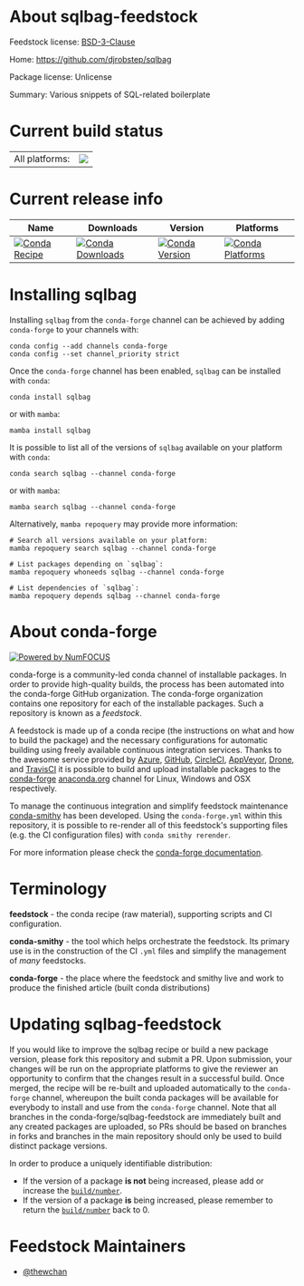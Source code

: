 About sqlbag-feedstock
======================

Feedstock license: [BSD-3-Clause](https://github.com/conda-forge/sqlbag-feedstock/blob/main/LICENSE.txt)

Home: https://github.com/djrobstep/sqlbag

Package license: Unlicense

Summary: Various snippets of SQL-related boilerplate

Current build status
====================


<table><tr><td>All platforms:</td>
    <td>
      <a href="https://dev.azure.com/conda-forge/feedstock-builds/_build/latest?definitionId=17304&branchName=main">
        <img src="https://dev.azure.com/conda-forge/feedstock-builds/_apis/build/status/sqlbag-feedstock?branchName=main">
      </a>
    </td>
  </tr>
</table>

Current release info
====================

| Name | Downloads | Version | Platforms |
| --- | --- | --- | --- |
| [![Conda Recipe](https://img.shields.io/badge/recipe-sqlbag-green.svg)](https://anaconda.org/conda-forge/sqlbag) | [![Conda Downloads](https://img.shields.io/conda/dn/conda-forge/sqlbag.svg)](https://anaconda.org/conda-forge/sqlbag) | [![Conda Version](https://img.shields.io/conda/vn/conda-forge/sqlbag.svg)](https://anaconda.org/conda-forge/sqlbag) | [![Conda Platforms](https://img.shields.io/conda/pn/conda-forge/sqlbag.svg)](https://anaconda.org/conda-forge/sqlbag) |

Installing sqlbag
=================

Installing `sqlbag` from the `conda-forge` channel can be achieved by adding `conda-forge` to your channels with:

```
conda config --add channels conda-forge
conda config --set channel_priority strict
```

Once the `conda-forge` channel has been enabled, `sqlbag` can be installed with `conda`:

```
conda install sqlbag
```

or with `mamba`:

```
mamba install sqlbag
```

It is possible to list all of the versions of `sqlbag` available on your platform with `conda`:

```
conda search sqlbag --channel conda-forge
```

or with `mamba`:

```
mamba search sqlbag --channel conda-forge
```

Alternatively, `mamba repoquery` may provide more information:

```
# Search all versions available on your platform:
mamba repoquery search sqlbag --channel conda-forge

# List packages depending on `sqlbag`:
mamba repoquery whoneeds sqlbag --channel conda-forge

# List dependencies of `sqlbag`:
mamba repoquery depends sqlbag --channel conda-forge
```


About conda-forge
=================

[![Powered by
NumFOCUS](https://img.shields.io/badge/powered%20by-NumFOCUS-orange.svg?style=flat&colorA=E1523D&colorB=007D8A)](https://numfocus.org)

conda-forge is a community-led conda channel of installable packages.
In order to provide high-quality builds, the process has been automated into the
conda-forge GitHub organization. The conda-forge organization contains one repository
for each of the installable packages. Such a repository is known as a *feedstock*.

A feedstock is made up of a conda recipe (the instructions on what and how to build
the package) and the necessary configurations for automatic building using freely
available continuous integration services. Thanks to the awesome service provided by
[Azure](https://azure.microsoft.com/en-us/services/devops/), [GitHub](https://github.com/),
[CircleCI](https://circleci.com/), [AppVeyor](https://www.appveyor.com/),
[Drone](https://cloud.drone.io/welcome), and [TravisCI](https://travis-ci.com/)
it is possible to build and upload installable packages to the
[conda-forge](https://anaconda.org/conda-forge) [anaconda.org](https://anaconda.org/)
channel for Linux, Windows and OSX respectively.

To manage the continuous integration and simplify feedstock maintenance
[conda-smithy](https://github.com/conda-forge/conda-smithy) has been developed.
Using the ``conda-forge.yml`` within this repository, it is possible to re-render all of
this feedstock's supporting files (e.g. the CI configuration files) with ``conda smithy rerender``.

For more information please check the [conda-forge documentation](https://conda-forge.org/docs/).

Terminology
===========

**feedstock** - the conda recipe (raw material), supporting scripts and CI configuration.

**conda-smithy** - the tool which helps orchestrate the feedstock.
                   Its primary use is in the construction of the CI ``.yml`` files
                   and simplify the management of *many* feedstocks.

**conda-forge** - the place where the feedstock and smithy live and work to
                  produce the finished article (built conda distributions)


Updating sqlbag-feedstock
=========================

If you would like to improve the sqlbag recipe or build a new
package version, please fork this repository and submit a PR. Upon submission,
your changes will be run on the appropriate platforms to give the reviewer an
opportunity to confirm that the changes result in a successful build. Once
merged, the recipe will be re-built and uploaded automatically to the
`conda-forge` channel, whereupon the built conda packages will be available for
everybody to install and use from the `conda-forge` channel.
Note that all branches in the conda-forge/sqlbag-feedstock are
immediately built and any created packages are uploaded, so PRs should be based
on branches in forks and branches in the main repository should only be used to
build distinct package versions.

In order to produce a uniquely identifiable distribution:
 * If the version of a package **is not** being increased, please add or increase
   the [``build/number``](https://docs.conda.io/projects/conda-build/en/latest/resources/define-metadata.html#build-number-and-string).
 * If the version of a package **is** being increased, please remember to return
   the [``build/number``](https://docs.conda.io/projects/conda-build/en/latest/resources/define-metadata.html#build-number-and-string)
   back to 0.

Feedstock Maintainers
=====================

* [@thewchan](https://github.com/thewchan/)


